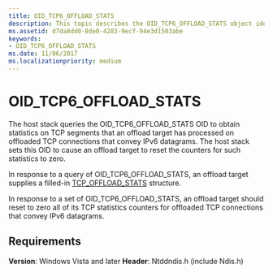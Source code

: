 ```yaml
---
title: OID_TCP6_OFFLOAD_STATS
description: This topic describes the OID_TCP6_OFFLOAD_STATS object identifier (OID).
ms.assetid: d7da8dd0-8de0-4283-9ecf-94e3d1503abe
keywords:
- OID_TCP6_OFFLOAD_STATS
ms.date: 11/06/2017
ms.localizationpriority: medium
---
```


# OID_TCP6_OFFLOAD_STATS

The host stack queries the OID_TCP6_OFFLOAD_STATS OID to obtain statistics on TCP segments that an offload target has processed on offloaded TCP connections that convey IPv6 datagrams. The host stack sets this OID to cause an offload target to reset the counters for such statistics to zero.

In response to a query of OID_TCP6_OFFLOAD_STATS, an offload target supplies a filled-in [TCP_OFFLOAD_STATS](/windows-hardware/drivers/ddi/ndischimney/ns-ndischimney-_tcp_offload_stats) structure.

In response to a set of OID_TCP6_OFFLOAD_STATS, an offload target should reset to zero all of its TCP statistics counters for offloaded TCP connections that convey IPv6 datagrams.

## Requirements

**Version**: Windows Vista and later
**Header**: Ntddndis.h (include Ndis.h)